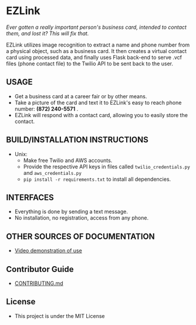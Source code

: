 # EZLink

_Ever gotten a really important person's business card, intended to contact them, and lost it? This will fix that._

EZLink utilizes image recognition to extract a name and phone number from a physical object, such as a business card. It then creates a virtual contact card using processed data, and finally uses Flask back-end to serve .vcf files (phone contact file) to the Twilio API to be sent back to the user.

## USAGE
  * Get a business card at a career fair or by other means. 
  * Take a picture of the card and text it to EZLink's easy to reach phone number: __(872) 240-5571__ .
  * EZLink will respond with a contact card, allowing you to easily store the contact.

## BUILD/INSTALLATION INSTRUCTIONS
  * Unix:
    * Make free Twilio and AWS accounts.
    * Provide the respective API keys in files called `twilio_credentials.py` and `aws_credentials.py`
    * `pip install -r requirements.txt` to install all dependencies.

## INTERFACES
  * Everything is done by sending a text message. 
  * No installation, no registration, access from any phone.

## OTHER SOURCES OF DOCUMENTATION
  * [Video demonstration of use](https://vimeo.com/205743684)

## Contributor Guide
  * [CONTRIBUTING.md](https://github.com/EZLink/EZLink/blob/master/CONTRIBUTING.md)

## License
  * This project is under the MIT License
